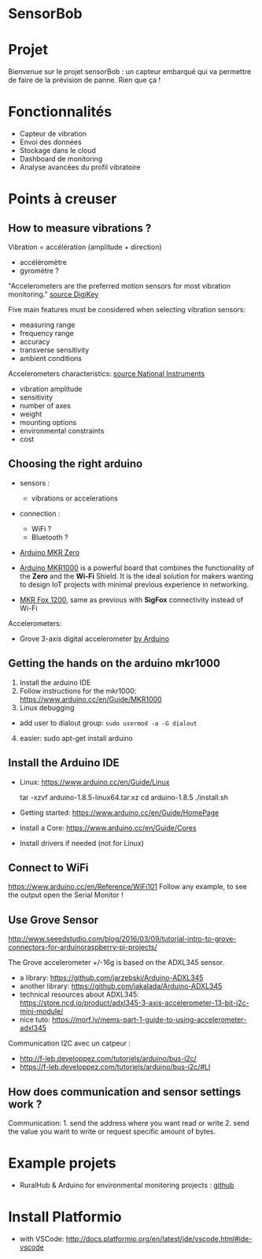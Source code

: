 SensorBob
===
# Projet
Bienvenue sur le projet sensorBob : un capteur embarqué qui va permettre de faire de la prévision de panne. Rien que ça !

# Fonctionnalités
- Capteur de vibration
- Envoi des données
- Stockage dans le cloud
- Dashboard de monitoring
- Analyse avancées du profil vibratoire

# Points à creuser

## How to measure vibrations ?
Vibration = accélération (amplitude + direction)
- accéléromètre
- gyromètre ?

"Accelerometers are the preferred motion sensors for most vibration monitoring." [source DigiKey](https://www.digikey.com/en/articles/techzone/2012/oct/what-you-need-to-know-about-vibration-sensors)

Five main features must be considered when selecting vibration sensors:
- measuring range
- frequency range
- accuracy
- transverse sensitivity
- ambient conditions

Accelerometers characteristics: [source National Instruments](http://www.ni.com/white-paper/3807/en/)
- vibration amplitude
- sensitivity
- number of axes
- weight
- mounting options
- environmental constraints
- cost

## Choosing the right arduino
- sensors :
  - vibrations or accelerations
- connection :
  - WiFi ?
  - Bluetooth ?

- [Arduino MKR Zero](https://store.arduino.cc/arduino-mkrfox1200)
- [Arduino MKR1000](https://store.arduino.cc/arduino-mkr1000-with-headers-mounted) is a powerful board that combines the functionality of the **Zero** and the **Wi-Fi** Shield. It is the ideal solution for makers wanting to design IoT projects with minimal previous experience in networking.
- [MKR Fox 1200](https://store.arduino.cc/arduino-mkrfox1200), same as previous with **SigFox** connectivity instead of Wi-Fi

Accelerometers:
- Grove 3-axis digital accelerometer [by Arduino](https://store.arduino.cc/grove-3-axis-digital-accelerometer-16g)

## Getting the hands on the arduino mkr1000
1. Install the arduino IDE
2. Follow instructions for the mkr1000: https://www.arduino.cc/en/Guide/MKR1000
3. Linux debugging
  - add user to dialout group: `sudo usermod -a -G dialout`
4. easier: sudo apt-get install arduino

## Install the Arduino IDE
- Linux: https://www.arduino.cc/en/Guide/Linux

    tar -xzvf arduino-1.8.5-linux64.tar.xz
    cd arduino-1.8.5
    ./install.sh

- Getting started: https://www.arduino.cc/en/Guide/HomePage
- Install a Core: https://www.arduino.cc/en/Guide/Cores
- Install drivers if needed (not for Linux)

## Connect to WiFi
https://www.arduino.cc/en/Reference/WiFi101
Follow any example, to see the output open the Serial Monitor !

## Use Grove Sensor
http://www.seeedstudio.com/blog/2016/03/09/tutorial-intro-to-grove-connectors-for-arduinoraspberry-pi-projects/

The Grove accelerometer +/-16g is based on the ADXL345 sensor.
- a library: https://github.com/jarzebski/Arduino-ADXL345
- another library: https://github.com/jakalada/Arduino-ADXL345
- technical resources about ADXL345: https://store.ncd.io/product/adxl345-3-axis-accelerometer-13-bit-i2c-mini-module/
- nice tuto: https://morf.lv/mems-part-1-guide-to-using-accelerometer-adxl345

Communication I2C avec un catpeur :
- http://f-leb.developpez.com/tutoriels/arduino/bus-i2c/
- https://f-leb.developpez.com/tutoriels/arduino/bus-i2c/#LI

## How does communication and sensor settings work ?
Communication: 1. send the address where you want read or write 2. send the value you want to write or request specific amount of bytes.

# Example projets
- RuralHub & Arduino for environmental monitoring projects : [github](https://github.com/OfficineArduinoTorino/RuralHack)

# Install Platformio
- with VSCode: http://docs.platformio.org/en/latest/ide/vscode.html#ide-vscode

